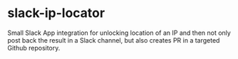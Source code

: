 # slack-ip-locator

Small Slack App integration for unlocking location of an IP and then not only post back the result in a Slack channel, but also creates PR in a targeted Github  repository. 

